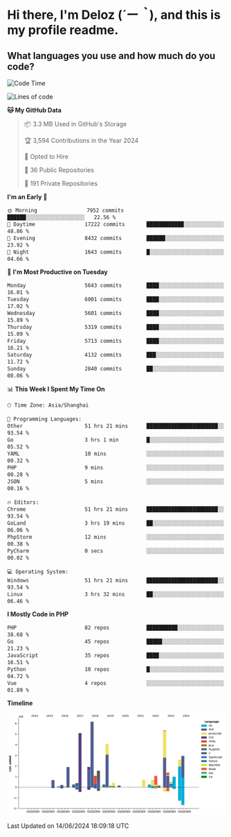 # **Hi there, I'm Deloz (*´ー｀*), and this is my profile readme.**

## **What languages you use and how much do you code?**

<!--START_SECTION:waka-->
![Code Time](http://img.shields.io/badge/Code%20Time-4%2C207%20hrs%204%20mins-blue)

![Lines of code](https://img.shields.io/badge/From%20Hello%20World%20I%27ve%20Written-40.9%20million%20lines%20of%20code-blue)

**🐱 My GitHub Data** 

> 📦 3.3 MB Used in GitHub's Storage 
 > 
> 🏆 3,594 Contributions in the Year 2024
 > 
> 💼 Opted to Hire
 > 
> 📜 36 Public Repositories 
 > 
> 🔑 191 Private Repositories 
 > 
**I'm an Early 🐤** 

```text
🌞 Morning                7952 commits        ██████░░░░░░░░░░░░░░░░░░░   22.56 % 
🌆 Daytime                17222 commits       ████████████░░░░░░░░░░░░░   48.86 % 
🌃 Evening                8432 commits        ██████░░░░░░░░░░░░░░░░░░░   23.92 % 
🌙 Night                  1643 commits        █░░░░░░░░░░░░░░░░░░░░░░░░   04.66 % 
```
📅 **I'm Most Productive on Tuesday** 

```text
Monday                   5643 commits        ████░░░░░░░░░░░░░░░░░░░░░   16.01 % 
Tuesday                  6001 commits        ████░░░░░░░░░░░░░░░░░░░░░   17.02 % 
Wednesday                5601 commits        ████░░░░░░░░░░░░░░░░░░░░░   15.89 % 
Thursday                 5319 commits        ████░░░░░░░░░░░░░░░░░░░░░   15.09 % 
Friday                   5713 commits        ████░░░░░░░░░░░░░░░░░░░░░   16.21 % 
Saturday                 4132 commits        ███░░░░░░░░░░░░░░░░░░░░░░   11.72 % 
Sunday                   2840 commits        ██░░░░░░░░░░░░░░░░░░░░░░░   08.06 % 
```


📊 **This Week I Spent My Time On** 

```text
🕑︎ Time Zone: Asia/Shanghai

💬 Programming Languages: 
Other                    51 hrs 21 mins      ███████████████████████░░   93.54 % 
Go                       3 hrs 1 min         █░░░░░░░░░░░░░░░░░░░░░░░░   05.52 % 
YAML                     10 mins             ░░░░░░░░░░░░░░░░░░░░░░░░░   00.32 % 
PHP                      9 mins              ░░░░░░░░░░░░░░░░░░░░░░░░░   00.28 % 
JSON                     5 mins              ░░░░░░░░░░░░░░░░░░░░░░░░░   00.16 % 

🔥 Editors: 
Chrome                   51 hrs 21 mins      ███████████████████████░░   93.54 % 
GoLand                   3 hrs 19 mins       ██░░░░░░░░░░░░░░░░░░░░░░░   06.06 % 
PhpStorm                 12 mins             ░░░░░░░░░░░░░░░░░░░░░░░░░   00.38 % 
PyCharm                  0 secs              ░░░░░░░░░░░░░░░░░░░░░░░░░   00.02 % 

💻 Operating System: 
Windows                  51 hrs 21 mins      ███████████████████████░░   93.54 % 
Linux                    3 hrs 32 mins       ██░░░░░░░░░░░░░░░░░░░░░░░   06.46 % 
```

**I Mostly Code in PHP** 

```text
PHP                      82 repos            ██████████░░░░░░░░░░░░░░░   38.68 % 
Go                       45 repos            █████░░░░░░░░░░░░░░░░░░░░   21.23 % 
JavaScript               35 repos            ████░░░░░░░░░░░░░░░░░░░░░   16.51 % 
Python                   10 repos            █░░░░░░░░░░░░░░░░░░░░░░░░   04.72 % 
Vue                      4 repos             ░░░░░░░░░░░░░░░░░░░░░░░░░   01.89 % 
```



**Timeline**

![Lines of Code chart](https://raw.githubusercontent.com/deloz/deloz/main/assets/bar_graph.png)


 Last Updated on 14/06/2024 18:09:18 UTC
<!--END_SECTION:waka-->
